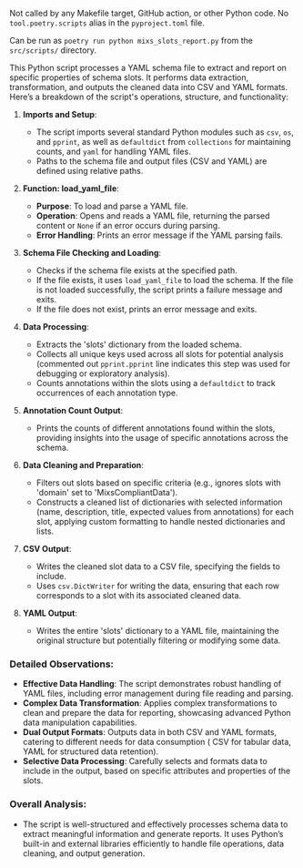 Not called by any Makefile target, GitHub action, or other Python code. No `tool.poetry.scripts` alias in
the `pyproject.toml` file.

Can be run as `poetry run python mixs_slots_report.py` from the `src/scripts/` directory.

This Python script processes a YAML schema file to extract and report on specific properties of schema slots. It
performs data extraction, transformation, and outputs the cleaned data into CSV and YAML formats. Here’s a breakdown of
the script's operations, structure, and functionality:

1. **Imports and Setup**:
    - The script imports several standard Python modules such as `csv`, `os`, and `pprint`, as well as `defaultdict`
      from `collections` for maintaining counts, and `yaml` for handling YAML files.
    - Paths to the schema file and output files (CSV and YAML) are defined using relative paths.

2. **Function: load_yaml_file**:
    - **Purpose**: To load and parse a YAML file.
    - **Operation**: Opens and reads a YAML file, returning the parsed content or `None` if an error occurs during
      parsing.
    - **Error Handling**: Prints an error message if the YAML parsing fails.

3. **Schema File Checking and Loading**:
    - Checks if the schema file exists at the specified path.
    - If the file exists, it uses `load_yaml_file` to load the schema. If the file is not loaded successfully, the
      script prints a failure message and exits.
    - If the file does not exist, prints an error message and exits.

4. **Data Processing**:
    - Extracts the 'slots' dictionary from the loaded schema.
    - Collects all unique keys used across all slots for potential analysis (commented out `pprint.pprint` line
      indicates this step was used for debugging or exploratory analysis).
    - Counts annotations within the slots using a `defaultdict` to track occurrences of each annotation type.

5. **Annotation Count Output**:
    - Prints the counts of different annotations found within the slots, providing insights into the usage of specific
      annotations across the schema.

6. **Data Cleaning and Preparation**:
    - Filters out slots based on specific criteria (e.g., ignores slots with 'domain' set to 'MixsCompliantData').
    - Constructs a cleaned list of dictionaries with selected information (name, description, title, expected values
      from annotations) for each slot, applying custom formatting to handle nested dictionaries and lists.

7. **CSV Output**:
    - Writes the cleaned slot data to a CSV file, specifying the fields to include.
    - Uses `csv.DictWriter` for writing the data, ensuring that each row corresponds to a slot with its associated
      cleaned data.

8. **YAML Output**:
    - Writes the entire 'slots' dictionary to a YAML file, maintaining the original structure but potentially filtering
      or modifying some data.

### Detailed Observations:

- **Effective Data Handling**: The script demonstrates robust handling of YAML files, including error management during
  file reading and parsing.
- **Complex Data Transformation**: Applies complex transformations to clean and prepare the data for reporting,
  showcasing advanced Python data manipulation capabilities.
- **Dual Output Formats**: Outputs data in both CSV and YAML formats, catering to different needs for data consumption (
  CSV for tabular data, YAML for structured data retention).
- **Selective Data Processing**: Carefully selects and formats data to include in the output, based on specific
  attributes and properties of the slots.

### Overall Analysis:

- The script is well-structured and effectively processes schema data to extract meaningful information and generate
  reports. It uses Python’s built-in and external libraries efficiently to handle file operations, data cleaning, and
  output generation.

